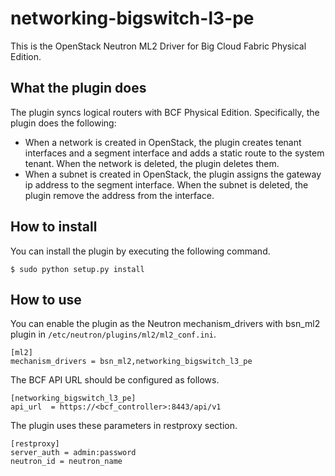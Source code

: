 networking-bigswitch-l3-pe
==========================

This is the OpenStack Neutron ML2 Driver for Big Cloud Fabric Physical Edition.

What the plugin does
--------------------
The plugin syncs logical routers with BCF Physical Edition. Specifically, the plugin does the following:

 * When a network is created in OpenStack, the plugin creates tenant interfaces and
   a segment interface and adds a static route to the system tenant.
   When the network is deleted, the plugin deletes them.
 * When a subnet is created in OpenStack, the plugin assigns the gateway ip address
   to the segment interface.
   When the subnet is deleted, the plugin remove the address from the interface.

How to install
--------------
You can install the plugin by executing the following command.

    $ sudo python setup.py install

How to use
----------
You can enable the plugin as the Neutron mechanism_drivers with bsn_ml2 plugin in ```/etc/neutron/plugins/ml2/ml2_conf.ini```.

    [ml2]
    mechanism_drivers = bsn_ml2,networking_bigswitch_l3_pe

The BCF API URL should be configured as follows.

    [networking_bigswitch_l3_pe]
    api_url  = https://<bcf_controller>:8443/api/v1

The plugin uses these parameters in restproxy section.

    [restproxy]
    server_auth = admin:password
    neutron_id = neutron_name
